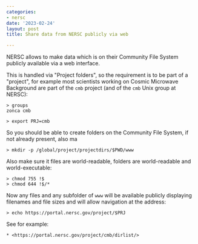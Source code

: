 ```yaml
---
categories:
- nersc
date: '2023-02-24'
layout: post
title: Share data from NERSC publicly via web

---
```


NERSC allows to make data which is on their Community File System publicly available via a web interface.

This is handled via "Project folders", so the requirement is to be part of a "project", for example most scientists working on Cosmic Microwave Background are part of the `cmb` project (and of the `cmb` Unix group at NERSC):

    > groups
    zonca cmb

    > export PRJ=cmb

So you should be able to create folders on the Community File System, if not already present, also ma

    > mkdir -p /global/project/projectdirs/$PWD/www

Also make sure it files are world-readable, folders are world-readable and world-executable:

    > chmod 755 !$
    > chmod 644 !$/*
    
Now any files and any subfolder of `www` will be available publicly displaying filenames and file sizes and will allow navigation at the address:

    > echo https://portal.nersc.gov/project/$PRJ

See for example:

    * <https://portal.nersc.gov/project/cmb/dirlist/>
